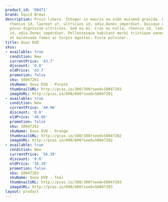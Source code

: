 ```yaml
---
product_id: '00472'
brand: Squid Brews
description: Proin libero. Integer in mauris eu nibh euismod gravida. Cras mi nulla,
  rhoncus id, laoreet ut, ultricies id, odio.Donec imperdiet. Quisque eget lorem eu
  purus dignissim ultricies. Sed eu mi. Cras mi nulla, rhoncus id, laoreet ut, ultricies
  id, odio.Donec imperdiet. Pellentesque habitant morbi tristique senectus et netus
  et malesuada fames ac turpis egestas. Fusce pulvinar..
title: Quux DVD
skus:
- available: true
  condition: New
  currentPrice: '43.7'
  discount: '0.0'
  oldPrice: '43.7'
  promotion: false
  sku: S0047201
  skuName: Quux DVD - Purple
  thumbnailURL: http://pcas.io/300/300?seed=S0047201
  imageURL: http://pcas.io/600/600?seed=S0047201
- available: true
  condition: New
  currentPrice: '40.96'
  discount: '0.0'
  oldPrice: '40.96'
  promotion: false
  sku: S0047202
  skuName: Quux DVD - Orange
  thumbnailURL: http://pcas.io/300/300?seed=S0047202
  imageURL: http://pcas.io/600/600?seed=S0047202
- available: true
  condition: New
  currentPrice: '56.39'
  discount: '0.0'
  oldPrice: '56.39'
  promotion: false
  sku: S0047203
  skuName: Quux DVD - Teal
  thumbnailURL: http://pcas.io/300/300?seed=S0047203
  imageURL: http://pcas.io/600/600?seed=S0047203
layout: product
---
```

